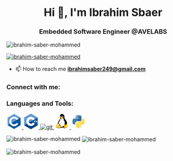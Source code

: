 <h1 align="center">Hi 👋, I'm Ibrahim Sbaer</h1>
<h3 align="center">Embedded Software Engineer @AVELABS</h3>

<p align="left"> <img src="https://komarev.com/ghpvc/?username=ibrahim-saber-mohammed&label=Profile%20views&color=0e75b6&style=flat" alt="ibrahim-saber-mohammed" /> </p>

<p align="left"> <a href="https://github.com/ryo-ma/github-profile-trophy"><img src="https://github-profile-trophy.vercel.app/?username=ibrahim-saber-mohammed" alt="ibrahim-saber-mohammed" /></a> </p>

- 📫 How to reach me **ibrahimsaber249@gmail.com**

<h3 align="left">Connect with me:</h3>
<p align="left">
</p>

<h3 align="left">Languages and Tools:</h3>
<p align="left"> <a href="https://www.cprogramming.com/" target="_blank" rel="noreferrer"> <img src="https://raw.githubusercontent.com/devicons/devicon/master/icons/c/c-original.svg" alt="c" width="40" height="40"/> </a> <a href="https://www.w3schools.com/cpp/" target="_blank" rel="noreferrer"> <img src="https://raw.githubusercontent.com/devicons/devicon/master/icons/cplusplus/cplusplus-original.svg" alt="cplusplus" width="40" height="40"/> </a> <a href="https://git-scm.com/" target="_blank" rel="noreferrer"> <img src="https://www.vectorlogo.zone/logos/git-scm/git-scm-icon.svg" alt="git" width="40" height="40"/> </a> <a href="https://www.linux.org/" target="_blank" rel="noreferrer"> <img src="https://raw.githubusercontent.com/devicons/devicon/master/icons/linux/linux-original.svg" alt="linux" width="40" height="40"/> </a> <a href="https://www.python.org" target="_blank" rel="noreferrer"> <img src="https://raw.githubusercontent.com/devicons/devicon/master/icons/python/python-original.svg" alt="python" width="40" height="40"/> </a> </p>

<p><img align="left" src="https://github-readme-stats.vercel.app/api/top-langs?username=ibrahim-saber-mohammed&show_icons=true&locale=en&layout=compact" alt="ibrahim-saber-mohammed" /></p>

<p>&nbsp;<img align="center" src="https://github-readme-stats.vercel.app/api?username=ibrahim-saber-mohammed&show_icons=true&locale=en" alt="ibrahim-saber-mohammed" /></p>

<p><img align="center" src="https://github-readme-streak-stats.herokuapp.com/?user=ibrahim-saber-mohammed&" alt="ibrahim-saber-mohammed" /></p>


